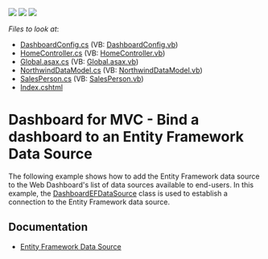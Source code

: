 <!-- default badges list -->
![](https://img.shields.io/endpoint?url=https://codecentral.devexpress.com/api/v1/VersionRange/128579094/17.1.3%2B)
[![](https://img.shields.io/badge/Open_in_DevExpress_Support_Center-FF7200?style=flat-square&logo=DevExpress&logoColor=white)](https://supportcenter.devexpress.com/ticket/details/T551381)
[![](https://img.shields.io/badge/📖_How_to_use_DevExpress_Examples-e9f6fc?style=flat-square)](https://docs.devexpress.com/GeneralInformation/403183)
<!-- default badges end -->
<!-- default file list -->
*Files to look at*:

* [DashboardConfig.cs](./CS/WebDashboard_EFDataSource/App_Start/DashboardConfig.cs) (VB: [DashboardConfig.vb](./VB/WebDashboard_EFDataSource/App_Start/DashboardConfig.vb))
* [HomeController.cs](./CS/WebDashboard_EFDataSource/Controllers/HomeController.cs) (VB: [HomeController.vb](./VB/WebDashboard_EFDataSource/Controllers/HomeController.vb))
* [Global.asax.cs](./CS/WebDashboard_EFDataSource/Global.asax.cs) (VB: [Global.asax.vb](./VB/WebDashboard_EFDataSource/Global.asax.vb))
* [NorthwindDataModel.cs](./CS/WebDashboard_EFDataSource/Models/NorthwindDataModel.cs) (VB: [NorthwindDataModel.vb](./VB/WebDashboard_EFDataSource/Models/NorthwindDataModel.vb))
* [SalesPerson.cs](./CS/WebDashboard_EFDataSource/Models/SalesPerson.cs) (VB: [SalesPerson.vb](./VB/WebDashboard_EFDataSource/Models/SalesPerson.vb))
* [Index.cshtml](./CS/WebDashboard_EFDataSource/Views/Home/Index.cshtml)
<!-- default file list end -->

# Dashboard for MVC - Bind a dashboard to an Entity Framework Data Source


The following example shows how to add the Entity Framework data source to the Web Dashboard's list of data sources available to end-users. In this example, the [DashboardEFDataSource](https://docs.devexpress.com/Dashboard/DevExpress.DashboardCommon.DashboardEFDataSource) class is used to establish a connection to the Entity Framework data source.

## Documentation

- [Entity Framework Data Source](https://docs.devexpress.com/Dashboard/401432/web-dashboard/dashboard-backend/register-default-data-sources-for-the-aspnet-mvc-framework/entity-framework-data-source)
